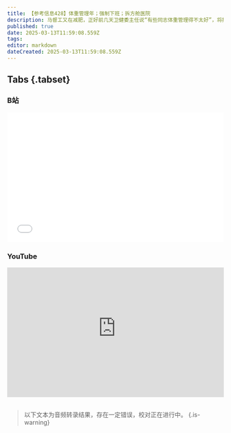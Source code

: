 ```yaml
---
title: 【参考信息428】体重管理年；强制下班；拆方舱医院
description: 马督工又在减肥，正好前几天卫健委主任说“有些同志体重管理得不太好”，将持续推进体重管理年行动。《柳叶刀》最新最全面研究，我国4.02亿人超重或肥胖，全球最多，是印度的两倍；15-24岁人群超重肥胖世界第二，印度第一。反内卷成为两会热点，美的、大疆等要求员工强制下班，噱头还是认真的？四川宜宾工地3名工人被吊挂在安全带使用体验区，引发争议。各地方舱医院开始拍卖和拆除，很多流拍多次。格陵兰岛选举结果出炉。
published: true
date: 2025-03-13T11:59:08.559Z
tags: 
editor: markdown
dateCreated: 2025-03-13T11:59:08.559Z
---
```


## Tabs {.tabset}
### B站
<div style="position: relative; padding: 30% 45%;">
<iframe style="position: absolute; width: 100%; height: 100%; left: 0; top: 0;" src="//player.bilibili.com/player.html?&bvid=BV17mQwYgEgU&page=1&as_wide=1&high_quality=1&danmaku=1&autoplay=0" scrolling="no" border="0" frameborder="no" framespacing="0" allowfullscreen="true"></iframe>
</div>

### YouTube
<div style="position: relative; padding: 30% 45%;">
<iframe style="position: absolute; top: 0; left: 0; width: 100%; height: 100%;" src="https://www.youtube-nocookie.com/embed/YouTubeVID" title="YouTube video player" frameborder="0" allow="accelerometer; autoplay; clipboard-write; encrypted-media; gyroscope; picture-in-picture" allowfullscreen></iframe>
</div>

## 

> 以下文本为音频转录结果，存在一定错误，校对正在进行中。
{.is-warning}

